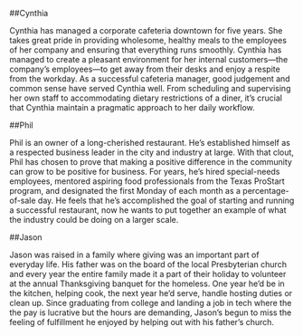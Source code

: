 ##Cynthia

Cynthia has managed a corporate cafeteria downtown for five years. She takes great pride in providing wholesome, healthy meals to the employees of her company and ensuring that everything runs smoothly. Cynthia has managed to create a pleasant environment for her internal customers—the company’s employees—to get away from their desks and enjoy a respite from the workday. As a successful cafeteria manager, good judgement and common sense have served Cynthia well. From scheduling and supervising her own staff to accommodating dietary restrictions of a diner, it’s crucial that Cynthia maintain a pragmatic approach to her daily workflow.

##Phil

Phil is an owner of a long-cherished restaurant. He’s established himself as a respected business leader in the city and industry at large. With that clout, Phil has chosen to prove that making a positive difference in the community can grow to be positive for business. For years, he’s hired special-needs employees, mentored aspiring food professionals from the Texas ProStart program, and designated the first Monday of each month as a percentage-of-sale day. He feels that he’s accomplished the goal of starting and running a successful restaurant, now he wants to put together an example of what the industry could be doing on a larger scale.

##Jason

Jason was raised in a family where giving was an important part of everyday life. His father was on the board of the local Presbyterian church and every year the entire family made it a part of their holiday to volunteer at the annual Thanksgiving banquet for the homeless. One year he’d be in the kitchen, helping cook, the next year he’d serve, handle hosting duties or clean up. Since graduating from college and landing a job in tech where the the pay is lucrative but the hours are demanding, Jason’s begun to miss the feeling of fulfillment he enjoyed by helping out with his father’s church.